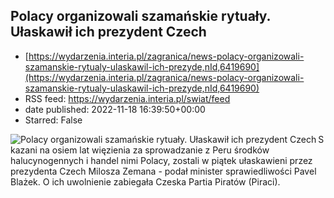 ## Polacy organizowali szamańskie rytuały. Ułaskawił ich prezydent Czech
 - [https://wydarzenia.interia.pl/zagranica/news-polacy-organizowali-szamanskie-rytualy-ulaskawil-ich-prezyde,nId,6419690](https://wydarzenia.interia.pl/zagranica/news-polacy-organizowali-szamanskie-rytualy-ulaskawil-ich-prezyde,nId,6419690)
 - RSS feed: https://wydarzenia.interia.pl/swiat/feed
 - date published: 2022-11-18 16:39:50+00:00
 - Starred: False

<p><a href="https://wydarzenia.interia.pl/zagranica/news-polacy-organizowali-szamanskie-rytualy-ulaskawil-ich-prezyde,nId,6419690"><img align="left" alt="Polacy organizowali szamańskie rytuały. Ułaskawił ich prezydent Czech" src="https://i.iplsc.com/polacy-organizowali-szamanskie-rytualy-ulaskawil-ich-prezyde/000GCZXN015OXQV8-C321.jpg" /></a>Skazani na osiem lat więzienia za sprowadzanie z Peru środków halucynogennych i handel nimi Polacy, zostali w piątek ułaskawieni przez prezydenta Czech Milosza Zemana - podał minister sprawiedliwości Pavel Blażek. O ich uwolnienie zabiegała Czeska Partia Piratów (Piraci).</p><br clear="all" />
